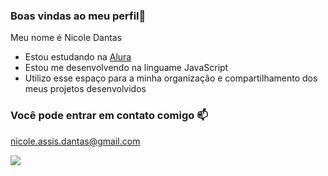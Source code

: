 ### Boas vindas ao meu perfil💜

Meu nome é Nicole Dantas

- Estou estudando na [Alura](https://www.alura.com.br)  
- Estou me desenvolvendo na linguame JavaScript
- Utilizo esse espaço para a minha organização e compartilhamento dos meus projetos desenvolvidos

 ### Você pode entrar em contato comigo 📫

  nicole.assis.dantas@gmail.com




![](https://media1.tenor.com/m/WaxsmU23jQcAAAAC/tangled-watching.gif)
